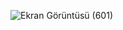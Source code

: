 ![Ekran Görüntüsü (601)](https://github.com/yusufgorkem/desktopNotifier/assets/111344082/2cd2458a-b01d-45d4-a8e5-8f4b9623e929)
